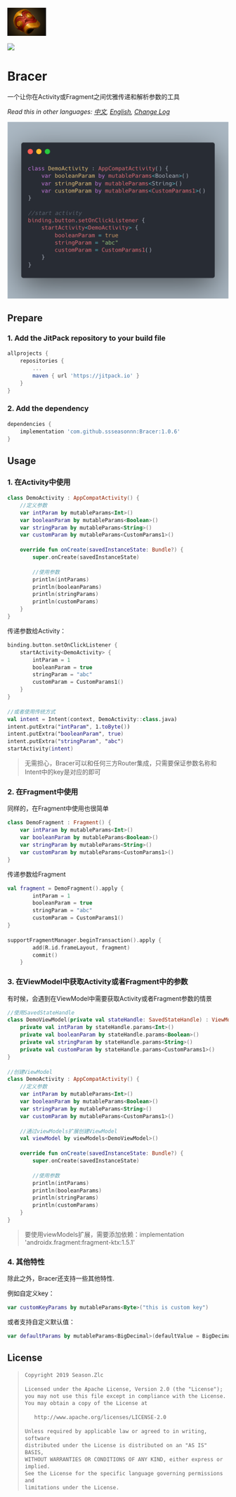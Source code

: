 ![](bracer.png)

[![](https://jitpack.io/v/ssseasonnn/Bracer.svg)](https://jitpack.io/#ssseasonnn/Bracer)

# Bracer

一个让你在Activity或Fragment之间优雅传递和解析参数的工具

*Read this in other languages: [中文](README.zh.md), [English](README.md), [Change Log](CHANGELOG.md)*

![](usage.png)

## Prepare

### 1. Add the JitPack repository to your build file
```gradle
allprojects {
    repositories {
        ...
        maven { url 'https://jitpack.io' }
    }
}
```

### 2. Add the dependency

```gradle
dependencies {
	implementation 'com.github.ssseasonnn:Bracer:1.0.6'
}
```

## Usage

### 1. 在Activity中使用

```kotlin
class DemoActivity : AppCompatActivity() {
    //定义参数
    var intParam by mutableParams<Int>()
    var booleanParam by mutableParams<Boolean>()
    var stringParam by mutableParams<String>()
    var customParam by mutableParams<CustomParams1>()

    override fun onCreate(savedInstanceState: Bundle?) {
        super.onCreate(savedInstanceState)

        //使用参数
        println(intParams)
        println(booleanParams)
        println(stringParams)
        println(customParams)
    }
}
```

传递参数给Activity：

```kotlin
binding.button.setOnClickListener {
    startActivity<DemoActivity> {
        intParam = 1
        booleanParam = true
        stringParam = "abc"
        customParam = CustomParams1()
    }
}

//或者使用传统方式
val intent = Intent(context, DemoActivity::class.java)
intent.putExtra("intParam", 1.toByte())
intent.putExtra("booleanParam", true)
intent.putExtra("stringParam", "abc")
startActivity(intent)
```

> 无需担心，Bracer可以和任何三方Router集成，只需要保证参数名称和Intent中的key是对应的即可

### 2. 在Fragment中使用

同样的，在Fragment中使用也很简单

```kotlin
class DemoFragment : Fragment() {
    var intParam by mutableParams<Int>()
    var booleanParam by mutableParams<Boolean>()
    var stringParam by mutableParams<String>()
    var customParam by mutableParams<CustomParams1>()
}
```

传递参数给Fragment

```kotlin
val fragment = DemoFragment().apply {
        intParam = 1
        booleanParam = true
        stringParam = "abc"
        customParam = CustomParams1()
}

supportFragmentManager.beginTransaction().apply {
        add(R.id.frameLayout, fragment)
        commit()
    }
```

### 3. 在ViewModel中获取Activity或者Fragment中的参数

有时候，会遇到在ViewModel中需要获取Activity或者Fragment参数的情景

```kotlin
//使用SavedStateHandle
class DemoViewModel(private val stateHandle: SavedStateHandle) : ViewModel() {
    private val intParam by stateHandle.params<Int>()
    private val booleanParam by stateHandle.params<Boolean>()
    private val stringParam by stateHandle.params<String>()
    private val customParam by stateHandle.params<CustomParams1>()
}

//创建ViewModel
class DemoActivity : AppCompatActivity() {
    //定义参数
    var intParam by mutableParams<Int>()
    var booleanParam by mutableParams<Boolean>()
    var stringParam by mutableParams<String>()
    var customParam by mutableParams<CustomParams1>()

    //通过viewModels扩展创建ViewModel
    val viewModel by viewModels<DemoViewModel>()

    override fun onCreate(savedInstanceState: Bundle?) {
        super.onCreate(savedInstanceState)

        //使用参数
        println(intParams)
        println(booleanParams)
        println(stringParams)
        println(customParams)
    }
}
```

> 要使用viewModels扩展，需要添加依赖：implementation 'androidx.fragment:fragment-ktx:1.5.1'

### 4. 其他特性

除此之外，Bracer还支持一些其他特性.

例如自定义key：

```kotlin
var customKeyParams by mutableParams<Byte>("this is custom key")
```

或者支持自定义默认值：

```kotlin
var defaultParams by mutableParams<BigDecimal>(defaultValue = BigDecimal.ONE)
```


## License

> ```
> Copyright 2019 Season.Zlc
>
> Licensed under the Apache License, Version 2.0 (the "License");
> you may not use this file except in compliance with the License.
> You may obtain a copy of the License at
>
>    http://www.apache.org/licenses/LICENSE-2.0
>
> Unless required by applicable law or agreed to in writing, software
> distributed under the License is distributed on an "AS IS" BASIS,
> WITHOUT WARRANTIES OR CONDITIONS OF ANY KIND, either express or implied.
> See the License for the specific language governing permissions and
> limitations under the License.
> ```

